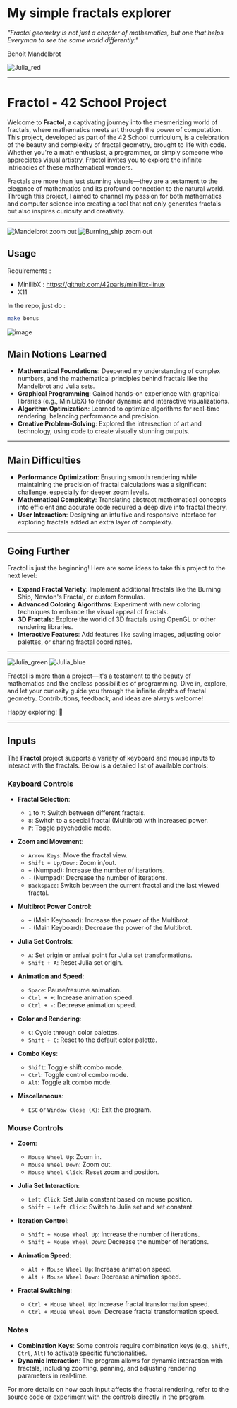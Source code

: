 # My simple fractals explorer #
_"Fractal geometry is not just a chapter of mathematics, but one that helps Everyman to see the same world differently."_ 

Benoît Mandelbrot

![Julia_red](https://github.com/user-attachments/assets/71548daf-323c-4677-8967-30bf19df6a1b)

---
# Fractol - 42 School Project

Welcome to **Fractol**, a captivating journey into the mesmerizing world of fractals, where mathematics meets art through the power of computation. This project, developed as part of the 42 School curriculum, is a celebration of the beauty and complexity of fractal geometry, brought to life with code. Whether you're a math enthusiast, a programmer, or simply someone who appreciates visual artistry, Fractol invites you to explore the infinite intricacies of these mathematical wonders.

Fractals are more than just stunning visuals—they are a testament to the elegance of mathematics and its profound connection to the natural world. Through this project, I aimed to channel my passion for both mathematics and computer science into creating a tool that not only generates fractals but also inspires curiosity and creativity.

---

![Mandelbrot zoom out](https://github.com/user-attachments/assets/e45ee60f-1331-44e1-8960-cd3acb920396)
![Burning_ship zoom out](https://github.com/user-attachments/assets/44f2b044-910a-463c-a62a-b71352f861d9)

## Usage 

Requirements : 
  - MinilibX : https://github.com/42paris/minilibx-linux
  - X11

In the repo, just do :

```sh
make bonus
```

![image](https://github.com/user-attachments/assets/18f64e4c-d9d8-42fc-9341-61f26c1db69e)


## Main Notions Learned

- **Mathematical Foundations**: Deepened my understanding of complex numbers, and the mathematical principles behind fractals like the Mandelbrot and Julia sets.
- **Graphical Programming**: Gained hands-on experience with graphical libraries (e.g., MiniLibX) to render dynamic and interactive visualizations.
- **Algorithm Optimization**: Learned to optimize algorithms for real-time rendering, balancing performance and precision.
- **Creative Problem-Solving**: Explored the intersection of art and technology, using code to create visually stunning outputs.

---

## Main Difficulties

- **Performance Optimization**: Ensuring smooth rendering while maintaining the precision of fractal calculations was a significant challenge, especially for deeper zoom levels.
- **Mathematical Complexity**: Translating abstract mathematical concepts into efficient and accurate code required a deep dive into fractal theory.
- **User Interaction**: Designing an intuitive and responsive interface for exploring fractals added an extra layer of complexity.

---

## Going Further

Fractol is just the beginning! Here are some ideas to take this project to the next level:
- **Expand Fractal Variety**: Implement additional fractals like the Burning Ship, Newton's Fractal, or custom formulas.
- **Advanced Coloring Algorithms**: Experiment with new coloring techniques to enhance the visual appeal of fractals.
- **3D Fractals**: Explore the world of 3D fractals using OpenGL or other rendering libraries.
- **Interactive Features**: Add features like saving images, adjusting color palettes, or sharing fractal coordinates.

---
![Julia_green](https://github.com/user-attachments/assets/6dda8090-c931-4f79-bd20-739f2c4d884a)
![Julia_blue](https://github.com/user-attachments/assets/261a653a-99db-442a-a362-407c0a319605)

Fractol is more than a project—it's a testament to the beauty of mathematics and the endless possibilities of programming. Dive in, explore, and let your curiosity guide you through the infinite depths of fractal geometry. Contributions, feedback, and ideas are always welcome!

Happy exploring! 🚀

---

## Inputs

The **Fractol** project supports a variety of keyboard and mouse inputs to interact with the fractals. Below is a detailed list of available controls:

### Keyboard Controls

- **Fractal Selection**:
  - `1` to `7`: Switch between different fractals.
  - `8`: Switch to a special fractal (Multibrot) with increased power.
  - `P`: Toggle psychedelic mode.

- **Zoom and Movement**:
  - `Arrow Keys`: Move the fractal view.
  - `Shift + Up/Down`: Zoom in/out.
  - `+` (Numpad): Increase the number of iterations.
  - `-` (Numpad): Decrease the number of iterations.
  - `Backspace`: Switch between the current fractal and the last viewed fractal.

- **Multibrot Power Control**:
  - `+` (Main Keyboard): Increase the power of the Multibrot.
  - `-` (Main Keyboard): Decrease the power of the Multibrot.

- **Julia Set Controls**:
  - `A`: Set origin or arrival point for Julia set transformations.
  - `Shift + A`: Reset Julia set origin.

- **Animation and Speed**:
  - `Space`: Pause/resume animation.
  - `Ctrl + +`: Increase animation speed.
  - `Ctrl + -`: Decrease animation speed.

- **Color and Rendering**:
  - `C`: Cycle through color palettes.
  - `Shift + C`: Reset to the default color palette.

- **Combo Keys**:
  - `Shift`: Toggle shift combo mode.
  - `Ctrl`: Toggle control combo mode.
  - `Alt`: Toggle alt combo mode.

- **Miscellaneous**:
  - `ESC` or `Window Close (X)`: Exit the program.

### Mouse Controls

- **Zoom**:
  - `Mouse Wheel Up`: Zoom in.
  - `Mouse Wheel Down`: Zoom out.
  - `Mouse Wheel Click`: Reset zoom and position.

- **Julia Set Interaction**:
  - `Left Click`: Set Julia constant based on mouse position.
  - `Shift + Left Click`: Switch to Julia set and set constant.

- **Iteration Control**:
  - `Shift + Mouse Wheel Up`: Increase the number of iterations.
  - `Shift + Mouse Wheel Down`: Decrease the number of iterations.

- **Animation Speed**:
  - `Alt + Mouse Wheel Up`: Increase animation speed.
  - `Alt + Mouse Wheel Down`: Decrease animation speed.

- **Fractal Switching**:
  - `Ctrl + Mouse Wheel Up`: Increase fractal transformation speed.
  - `Ctrl + Mouse Wheel Down`: Decrease fractal transformation speed.

### Notes

- **Combination Keys**: Some controls require combination keys (e.g., `Shift`, `Ctrl`, `Alt`) to activate specific functionalities.
- **Dynamic Interaction**: The program allows for dynamic interaction with fractals, including zooming, panning, and adjusting rendering parameters in real-time.

For more details on how each input affects the fractal rendering, refer to the source code or experiment with the controls directly in the program.

